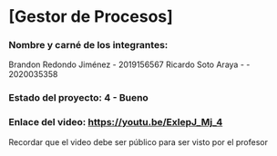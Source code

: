 # [Gestor de Procesos]
### Nombre y carné de los integrantes: 

Brandon Redondo Jiménez - 2019156567
Ricardo Soto Araya - - 2020035358

### Estado del proyecto: 4 - Bueno 
### Enlace del video: https://youtu.be/ExIepJ_Mj_4
Recordar que el video debe ser público para ser visto por el profesor
